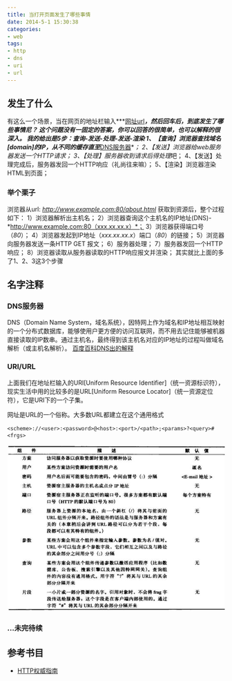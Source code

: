 ```yaml
---
title: 当打开页面发生了哪些事情
date: 2014-5-1 15:30:38
categories:
- web
tags:
- http
- dns
- uri
- url
---
```


## 发生了什么
有这么一个场景，当在网页的地址栏输入***[网址url](#url)***，然后回车后，到底发生了哪些事情尼？
这个问题没有一固定的答案，你可以回答的很简单，也可以解释的很深入。
我的给出是5步：查询-发送-处理-发送-渲染
1、【查询】浏览器查找域名[domain]的IP，从不同的缓存直至***[DNS服务器](#dns)***；
2、【发送】浏览器给web服务器发送一个HTTP请求；
3、【处理】服务器收到请求后得*处理*吧；
4、【发送】处理完成后，服务器发回一个HTTP响应（礼尚往来嘛）；
5、【渲染】浏览器渲染HTML到页面；
<!-- more -->

### 举个栗子
浏览器从url: *http://www.example.com:80/about.html* 获取到资源后，整个过程如下：
1）浏览器解析出主机名；
2）浏览器查询这个主机名的IP地址(DNS)-*http://www.example.com:80（xxx.xx.xx.x）*；
3）浏览器获得端口号（*80*）；
4）浏览器发起到IP地址（*xxx.xx.xx.x*）端口（*80*）的链接；
5）浏览器向服务器发送一条HTTP GET 报文；
6）服务器处理；
7）服务器发回一个HTTP响应；
8）浏览器读取从服务器读取的HTTP响应报文并渲染；
其实就比上面的多了1、2、3这3个步骤





## 名字注释
### <span id="dns">DNS服务器</span>
DNS（Domain Name System，域名系统），因特网上作为域名和IP地址相互映射的一个分布式数据库，能够使用户更方便的访问互联网，而不用去记住能够被机器直接读取的IP数串。通过主机名，最终得到该主机名对应的IP地址的过程叫做域名解析（或主机名解析）。
[百度百科DNS出的解释](https://baike.baidu.com/item/dns/427444?fr=aladdin)

### URI/<span id="url">URL</span>
上面我们在地址栏输入的URI[Uniform Resource Identifier]（统一资源标识符），现实生活中用的比较多的是URL[Uniform Resource Locator]（统一资源定位符），它是URI下的一个子集。

网址是URL的一个俗称。大多数URL都建立在这个通用格式
```
<scheme>://<user>:<password>@<host>:<port>/<path>;<params>?<query>#<frgs>
```
![各个部分的介绍](当打开页面发生了哪些事情/0.jpeg)

### ...未完待续

## 参考书目
* [HTTP权威指南](https://book.douban.com/subject/10746113/)


